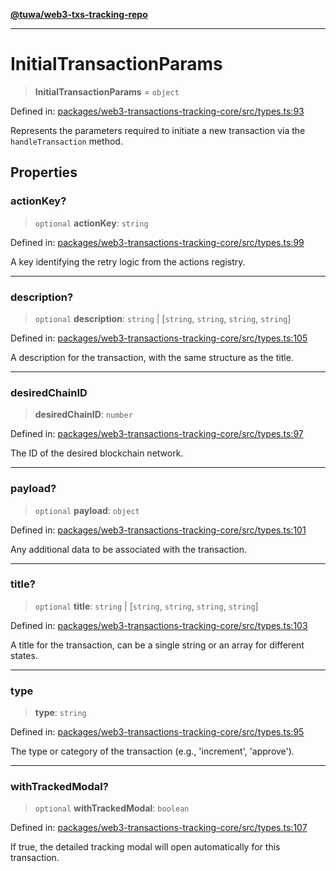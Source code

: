 [**@tuwa/web3-txs-tracking-repo**](../../../README.md)

***

# InitialTransactionParams

> **InitialTransactionParams** = `object`

Defined in: [packages/web3-transactions-tracking-core/src/types.ts:93](https://github.com/TuwaIO/web3-transactions-tracking/blob/27cafae30bccefa7ba3ea936ed9bfbdaf84605d5/packages/web3-transactions-tracking-core/src/types.ts#L93)

Represents the parameters required to initiate a new transaction via the `handleTransaction` method.

## Properties

### actionKey?

> `optional` **actionKey**: `string`

Defined in: [packages/web3-transactions-tracking-core/src/types.ts:99](https://github.com/TuwaIO/web3-transactions-tracking/blob/27cafae30bccefa7ba3ea936ed9bfbdaf84605d5/packages/web3-transactions-tracking-core/src/types.ts#L99)

A key identifying the retry logic from the actions registry.

***

### description?

> `optional` **description**: `string` \| \[`string`, `string`, `string`, `string`\]

Defined in: [packages/web3-transactions-tracking-core/src/types.ts:105](https://github.com/TuwaIO/web3-transactions-tracking/blob/27cafae30bccefa7ba3ea936ed9bfbdaf84605d5/packages/web3-transactions-tracking-core/src/types.ts#L105)

A description for the transaction, with the same structure as the title.

***

### desiredChainID

> **desiredChainID**: `number`

Defined in: [packages/web3-transactions-tracking-core/src/types.ts:97](https://github.com/TuwaIO/web3-transactions-tracking/blob/27cafae30bccefa7ba3ea936ed9bfbdaf84605d5/packages/web3-transactions-tracking-core/src/types.ts#L97)

The ID of the desired blockchain network.

***

### payload?

> `optional` **payload**: `object`

Defined in: [packages/web3-transactions-tracking-core/src/types.ts:101](https://github.com/TuwaIO/web3-transactions-tracking/blob/27cafae30bccefa7ba3ea936ed9bfbdaf84605d5/packages/web3-transactions-tracking-core/src/types.ts#L101)

Any additional data to be associated with the transaction.

***

### title?

> `optional` **title**: `string` \| \[`string`, `string`, `string`, `string`\]

Defined in: [packages/web3-transactions-tracking-core/src/types.ts:103](https://github.com/TuwaIO/web3-transactions-tracking/blob/27cafae30bccefa7ba3ea936ed9bfbdaf84605d5/packages/web3-transactions-tracking-core/src/types.ts#L103)

A title for the transaction, can be a single string or an array for different states.

***

### type

> **type**: `string`

Defined in: [packages/web3-transactions-tracking-core/src/types.ts:95](https://github.com/TuwaIO/web3-transactions-tracking/blob/27cafae30bccefa7ba3ea936ed9bfbdaf84605d5/packages/web3-transactions-tracking-core/src/types.ts#L95)

The type or category of the transaction (e.g., 'increment', 'approve').

***

### withTrackedModal?

> `optional` **withTrackedModal**: `boolean`

Defined in: [packages/web3-transactions-tracking-core/src/types.ts:107](https://github.com/TuwaIO/web3-transactions-tracking/blob/27cafae30bccefa7ba3ea936ed9bfbdaf84605d5/packages/web3-transactions-tracking-core/src/types.ts#L107)

If true, the detailed tracking modal will open automatically for this transaction.
